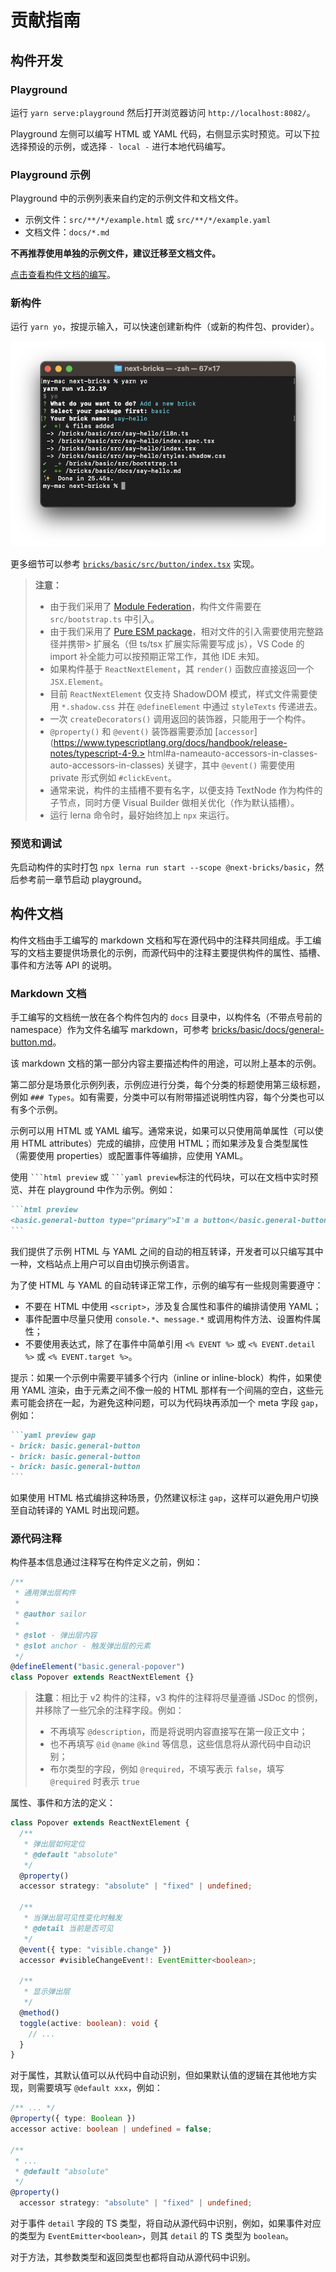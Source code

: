 # 贡献指南

## 构件开发

### Playground

运行 `yarn serve:playground` 然后打开浏览器访问 `http://localhost:8082/`。

Playground 左侧可以编写 HTML 或 YAML 代码，右侧显示实时预览。可以下拉选择预设的示例，或选择 `- local -` 进行本地代码编写。

### Playground 示例

Playground 中的示例列表来自约定的示例文件和文档文件。

- 示例文件：`src/**/*/example.html` 或 `src/**/*/example.yaml`
- 文档文件：`docs/*.md`

**不再推荐使用单独的示例文件，建议迁移至文档文件。**

[点击查看构件文档的编写](#构件文档)。

### 新构件

运行 `yarn yo`，按提示输入，可以快速创建新构件（或新的构件包、provider）。

![Screen shot for yarn yo](assets/yo.png)

更多细节可以参考 [`bricks/basic/src/button/index.tsx`](bricks/basic/src/button/index.tsx) 实现。

> **注意：**
>
> - 由于我们采用了 [Module Federation](https://webpack.js.org/concepts/module-federation/)，构件文件需要在 `src/bootstrap.ts` 中引入。
> - 由于我们采用了 [Pure ESM package](https://gist.github.com/sindresorhus/a39789f98801d908bbc7ff3ecc99d99c)，相对文件的引入需要使用完整路径并携带> 扩展名（但 ts/tsx 扩展实际需要写成 js），VS Code 的 import 补全能力可以按预期正常工作，其他 IDE 未知。
> - 如果构件基于 `ReactNextElement`，其 `render()` 函数应直接返回一个 `JSX.Element`。
> - 目前 `ReactNextElement` 仅支持 ShadowDOM 模式，样式文件需要使用 `*.shadow.css` 并在 `@defineElement` 中通过 `styleTexts` 传递进去。
> - 一次 `createDecorators()` 调用返回的装饰器，只能用于一个构件。
> - `@property()` 和 `@event()` 装饰器需要添加 [`accessor`](https://www.typescriptlang.org/docs/handbook/release-notes/typescript-4-9.> html#a-nameauto-accessors-in-classes-auto-accessors-in-classes) 关键字，其中 `@event()` 需要使用 private 形式例如 `#clickEvent`。
> - 通常来说，构件的主插槽不要有名字，以便支持 TextNode 作为构件的子节点，同时方便 Visual Builder 做相关优化（作为默认插槽）。
> - 运行 lerna 命令时，最好始终加上 `npx` 来运行。

### 预览和调试

先启动构件的实时打包 `npx lerna run start --scope @next-bricks/basic`，然后参考前一章节启动 playground。

## 构件文档

构件文档由手工编写的 markdown 文档和写在源代码中的注释共同组成。手工编写的文档主要提供场景化的示例，而源代码中的注释主要提供构件的属性、插槽、事件和方法等 API 的说明。

### Markdown 文档

手工编写的文档统一放在各个构件包内的 `docs` 目录中，以构件名（不带点号前的 namespace）作为文件名编写 markdown，可参考 [bricks/basic/docs/general-button.md](bricks/basic/docs/general-button.md)。

该 markdown 文档的第一部分内容主要描述构件的用途，可以附上基本的示例。

第二部分是场景化示例列表，示例应进行分类，每个分类的标题使用第三级标题，例如 `### Types`。如有需要，分类中可以有附带描述说明性内容，每个分类也可以有多个示例。

示例可以用 HTML 或 YAML 编写。通常来说，如果可以只使用简单属性（可以使用 HTML attributes）完成的编排，应使用 HTML；而如果涉及复合类型属性（需要使用 properties）或配置事件等编排，应使用 YAML。

使用 ` ```html preview ` 或 ` ```yaml preview `标注的代码块，可以在文档中实时预览、并在 playground 中作为示例。例如：

````md
```html preview
<basic.general-button type="primary">I'm a button</basic.general-button>
```
````

我们提供了示例 HTML 与 YAML 之间的自动的相互转译，开发者可以只编写其中一种，文档站点上用户可以自由切换示例语言。

为了使 HTML 与 YAML 的自动转译正常工作，示例的编写有一些规则需要遵守：

- 不要在 HTML 中使用 `<script>`，涉及复合属性和事件的编排请使用 YAML；
- 事件配置中尽量只使用 `console.*`、`message.*` 或调用构件方法、设置构件属性；
- 不要使用表达式，除了在事件中简单引用 `<% EVENT %>` 或 `<% EVENT.detail %>` 或 `<% EVENT.target %>`。

提示：如果一个示例中需要平铺多个行内（inline or inline-block）构件，如果使用 YAML 渲染，由于元素之间不像一般的 HTML 那样有一个间隔的空白，这些元素可能会挤在一起，为避免这种问题，可以为代码块再添加一个 meta 字段 `gap`，例如：

````md
```yaml preview gap
- brick: basic.general-button
- brick: basic.general-button
- brick: basic.general-button
```
````

如果使用 HTML 格式编排这种场景，仍然建议标注 `gap`，这样可以避免用户切换至自动转译的 YAML 时出现问题。

### 源代码注释

构件基本信息通过注释写在构件定义之前，例如：

```ts
/**
 * 通用弹出层构件
 *
 * @author sailor
 *
 * @slot - 弹出层内容
 * @slot anchor - 触发弹出层的元素
 */
@defineElement("basic.general-popover")
class Popover extends ReactNextElement {}
```

> **注意**：相比于 v2 构件的注释，v3 构件的注释将尽量遵循 JSDoc 的惯例，并移除了一些冗余的注释字段。例如：
>
> - 不再填写 `@description`，而是将说明内容直接写在第一段正文中；
> - 也不再填写 `@id` `@name` `@kind` 等信息，这些信息将从源代码中自动识别；
> - 布尔类型的字段，例如 `@required`，不填写表示 `false`，填写 `@required` 时表示 `true`

属性、事件和方法的定义：

```ts
class Popover extends ReactNextElement {
  /**
   * 弹出层如何定位
   * @default "absolute"
   */
  @property()
  accessor strategy: "absolute" | "fixed" | undefined;

  /**
   * 当弹出层可见性变化时触发
   * @detail 当前是否可见
   */
  @event({ type: "visible.change" })
  accessor #visibleChangeEvent!: EventEmitter<boolean>;

  /**
   * 显示弹出层
   */
  @method()
  toggle(active: boolean): void {
    // ...
  }
}
```

对于属性，其默认值可以从代码中自动识别，但如果默认值的逻辑在其他地方实现，则需要填写 `@default xxx`，例如：

```ts
/** ... */
@property({ type: Boolean })
accessor active: boolean | undefined = false;

/**
 * ...
 * @default "absolute"
 */
@property()
  accessor strategy: "absolute" | "fixed" | undefined;
```

对于事件 `detail` 字段的 TS 类型，将自动从源代码中识别，例如，如果事件对应的类型为 `EventEmitter<boolean>`，则其 `detail` 的 TS 类型为 `boolean`。

对于方法，其参数类型和返回类型也都将自动从源代码中识别。
